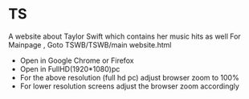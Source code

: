 # TS
A website about Taylor Swift which contains her music hits as well
For Mainpage , Goto TSWB/TSWB/main website.html
* Open in Google Chrome or Firefox
* Open in FullHD(1920*1080)pc 
* For the above resolution (full hd pc) adjust browser zoom to 100%
* For lower resolution screens adjust the browser zoom accordingly
